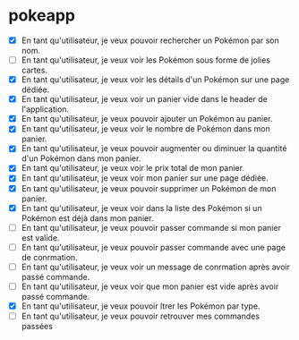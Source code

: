 # pokeapp

- [x] En tant qu'utilisateur, je veux pouvoir rechercher un Pokémon par son nom.
- [ ] En tant qu'utilisateur, je veux voir les Pokémon sous forme de jolies cartes.
- [x] En tant qu'utilisateur, je veux voir les détails d'un Pokémon sur une page dédiée.
- [x] En tant qu'utilisateur, je veux voir un panier vide dans le header de l'application.
- [x] En tant qu'utilisateur, je veux pouvoir ajouter un Pokémon au panier.
- [x] En tant qu'utilisateur, je veux voir le nombre de Pokémon dans mon panier.
- [x] En tant qu'utilisateur, je veux pouvoir augmenter ou diminuer la quantité d'un Pokémon dans mon panier.
- [x] En tant qu'utilisateur, je veux voir le prix total de mon panier.
- [x] En tant qu'utilisateur, je veux voir mon panier sur une page dédiée.
- [x] En tant qu'utilisateur, je veux pouvoir supprimer un Pokémon de mon panier.
- [x] En tant qu'utilisateur, je veux voir dans la liste des Pokémon si un Pokémon est déjà dans mon panier.
- [ ] En tant qu'utilisateur, je veux pouvoir passer commande si mon panier est valide.
- [ ] En tant qu'utilisateur, je veux pouvoir passer commande avec une page de conrmation.
- [ ] En tant qu'utilisateur, je veux voir un message de conrmation après avoir passé commande.
- [ ] En tant qu'utilisateur, je veux voir que mon panier est vide après avoir passé commande.
- [x] En tant qu'utilisateur, je veux pouvoir ltrer les Pokémon par type.
- [ ] En tant qu'utilisateur, je veux pouvoir retrouver mes commandes passées
